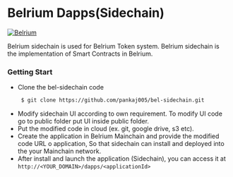 # Belrium Dapps(Sidechain)

[![Belrium](https://www.belrium.io/lib/img/logo.png)](https://www.belrium.io/)

Belrium sidechain is used for Belrium Token system. Belrium sidechain is the implementation of Smart Contracts in Belrium.

### Getting Start

  - Clone the bel-sidechain code
     ```sh
      $ git clone https://github.com/pankaj005/bel-sidechain.git
    ```
 - Modify sidechain UI according to own requirement. To modify UI code go to public folder put UI inside public folder.
- Put the modified code in cloud (ex. git, google drive, s3 etc).
- Create the application in Belrium Mainchain and provide the modified code URL o application, So that sidechain can install and deployed into the your Mainchain network.  
- After install and launch the application (Sidechain), you can access it at `http://<YOUR_DOMAIN>/dapps/<applicationId>` 

